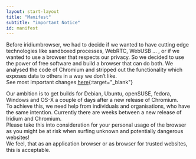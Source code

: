 ```yaml
---
layout: start-layout
title: "Manifest"
subtitle: "important Notice"
id: manifest
---
```


Before iridiumbrowser, we had to decide if we wanted to have cutting edge technologies like sandboxed processes, WebRTC, WebUSB … , or if we wanted to use a browser that respects our privacy.
So we decided to use the power of free software and build a browser that can do both. We analysed the code of Chromium and stripped out the functionality which exposes data to others in a way we don‘t like.    
See most important changes [here](https://github.com/iridium-browser/tracker/wiki/Differences-between-Iridium-and-Chromium){:target="_blank"} 
     
Our ambition is to get builds for Debian, Ubuntu, openSUSE, fedora, Windows and OS-X a couple of days after a new release of Chromium.   
To achieve this, we need help from individuals and organisations, who have the same intention.
Currently there are weeks between a new release of Iridium and Chromium.     
Please take this into consideration for your personal usage of the browser as you might be at risk when surfing unknown and potentially dangerous websites!     
We feel, that as an application browser or as browser for trusted websites, this is acceptable.